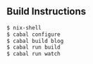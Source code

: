 Build Instructions
------------------

```bash
$ nix-shell
$ cabal configure
$ cabal build blog
$ cabal run build
$ cabal run watch
```
